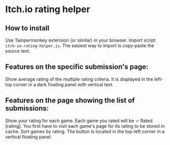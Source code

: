 # Itch.io rating helper

## How to install
Use Tampermonkey extension (or similar) in your browser. Import script `itch-io-rating-helper.js`.
The easiest way to import is copy-paste the source text.

## Features on the specific submission's page:
Show average rating of the multiple rating criteria.
It is displayed in the left-top corner in a dark floating panel with vertical text.

## Features on the page showing the list of submissions:
Show your rating for each game. Each game you rated will be ✓ Rated [rating].
You first have to visit each game's page for its rating to be stored in cache.
Sort games by rating. The button is located in the top-left corner in a vertical floating panel.